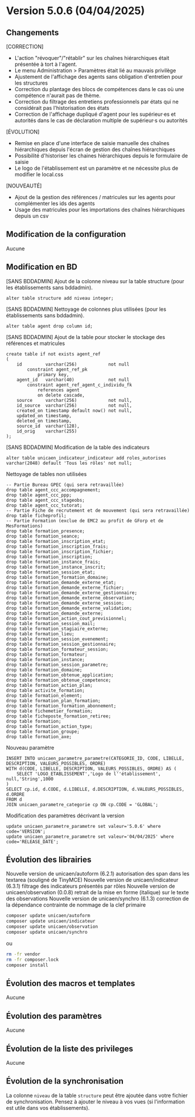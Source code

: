 # Version 5.0.6 (04/04/2025) 

## Changements 

[CORRECTION]
* L'action "révoquer"/"rétablir" sur les chaînes hiérarchiques était présentée à tort à l'agent.
* Le menu Administration > Paramètres était lié au mauvais privilège 
* Ajustement de l'affichage des agents sans obligation d'entretien pour les structures
* Correction du plantage des blocs de compétences dans le cas où une compétence n'aurait pas de thème.  
* Correction du filtrage des entretiens professionnels par états qui ne considérait pas l'historisation des états  
* Correction de l'affichage dupliqué d'agent pour les supérieur·es et autorités dans le cas de déclaration multiple de supérieur·s ou autorités  

[ÉVOLUTION]
* Remise en place d'une interface de saisie manuelle des chaînes hiérarchiques depuis l'écran de gestion des chaînes hiérarchiques
* Possibilité d'historiser les chaines hiérarchiques depuis le formulaire de saisie
* Le logo de l'établissement est un paramètre et ne nécessite plus de modifier le local.css

[NOUVEAUTÉ]
* Ajout de la gestion des références / matricules sur les agents pour complémenter les ids des agents
* Usage des matricules pour les importations des chaînes hiérarchiques depuis un csv 

## Modification de la configuration

Aucune

## Modification en BD

[SANS BDDADMIN] Ajout de la colonne niveau sur la table structure (pour les établissements sans bddadmin).
```postgresql
alter table structure add niveau integer;
```
[SANS BDDADMIN] Nettoyage de colonnes plus utilisées (pour les établissements sans bddadmin).
```postgresql
alter table agent drop column id;
```
[SANS BDDADMIN] Ajout de la table pour stocker le stockage des références et matricules
```postgresql
create table if not exists agent_ref
(
    id         varchar(256)            not null
        constraint agent_ref_pk
            primary key,
    agent_id   varchar(40)             not null
        constraint agent_ref_agent_c_individu_fk
            references agent
            on delete cascade,
    source     varchar(256)            not null,
    id_source  varchar(256)            not null,
    created_on timestamp default now() not null,
    updated_on timestamp,
    deleted_on timestamp,
    source_id  varchar(128),
    id_orig    varchar(255)
);
```
[SANS BDDADMIN] Modification de la table des indicateurs
```postgresql
alter table unicaen_indicateur_indicateur add roles_autorises varchar(2048) default 'Tous les rôles' not null;
```
Nettoyage de tables non utilisées 
```postgresql
-- Partie Bureau GPEC (qui sera retravaillée)
drop table agent_ccc_accompagnement;
drop table agent_ccc_ppp;
drop table agent_ccc_stageobs;
drop table agent_ccc_tutorat;
-- Partie Fiche de recrutement et de mouvement (qui sera retravaillée)
drop table ficheprofil;
-- Partie Formation (exclue de EMC2 au profit de GForp et de MesFormations)
drop table formation_presence;
drop table formation_seance;
drop table formation_inscription_etat;
drop table formation_inscription_frais;
drop table formation_inscription_fichier;
drop table formation_inscription;
drop table formation_instance_frais;
drop table formation_instance_inscrit;
drop table formation_session_etat;
drop table formation_formation_domaine;
drop table formation_demande_externe_etat;
drop table formation_demande_externe_fichier;
drop table formation_demande_externe_gestionnaire;
drop table formation_demande_externe_observation;
drop table formation_demande_externe_session;
drop table formation_demande_externe_validation;
drop table formation_demande_externe;
drop table formation_action_cout_previsionnel;
drop table formation_session_mail;
drop table formation_stagiaire_externe;
drop table formation_lieu;
drop table formation_session_evenement;
drop table formation_session_gestionnaire;
drop table formation_formateur_session;
drop table formation_formateur;
drop table formation_instance;
drop table formation_session_parametre;
drop table formation_domaine;
drop table formation_obtenue_application;
drop table formation_obtenue_competence;
drop table formation_action_plan;
drop table activite_formation;
drop table formation_element;
drop table formation_plan_formation;
drop table formation_formation_abonnement;
drop table fichemetier_formation;
drop table ficheposte_formation_retiree;
drop table formation;
drop table formation_action_type;
drop table formation_groupe;
drop table formation_axe;
```

Nouveau paramètre
```postgresql
INSERT INTO unicaen_parametre_parametre(CATEGORIE_ID, CODE, LIBELLE, DESCRIPTION, VALEURS_POSSIBLES, ORDRE)
WITH d(CODE, LIBELLE, DESCRIPTION, VALEURS_POSSIBLES, ORDRE) AS (
    SELECT 'LOGO_ETABLISSEMENT','Logo de l''établissement', null,'String',1000
)
SELECT cp.id, d.CODE, d.LIBELLE, d.DESCRIPTION, d.VALEURS_POSSIBLES,  d.ORDRE
FROM d
JOIN unicaen_parametre_categorie cp ON cp.CODE = 'GLOBAL';

```
Modification des paramètres décrivant la version
```postgresql
update unicaen_parametre_parametre set valeur='5.0.6' where code='VERSION';
update unicaen_parametre_parametre set valeur='04/04/2025' where code='RELEASE_DATE';
```

## Évolution des librairies

Nouvelle version de unicaen/autoform (6.2.1) autorisation des span dans les textarea (souligné de TinyMCE)
Nouvelle version de unicaen/indicateur (6.3.1) filtrage des indicateurs présentés par rôles
Nouvelle version de unicaen/observation (0.0.8) retrait de la mise en forme (italique) sur le texte des observations
Nouvelle version de unicaen/synchro (6.1.3) correction de la dépendance contrainte de nommage de la clef primaire

```bash
composer update unicaen/autoform
composer update unicaen/indicateur
composer update unicaen/observation
composer update unicaen/synchro
```

ou

```bash
rm -fr vendor
rm -fr composer.lock
composer install
```

## Évolution des macros et templates

Aucune

## Évolution des paramètres

Aucune

## Évolution de la liste des privileges

Aucune

## Évolution de la synchronisation

La colonne `niveau` de la table `structure` peut être ajoutée dans votre fichier de synchronisation.
Pensez à ajouter le niveau à vos vues (si l'information est utile dans vos établissements).